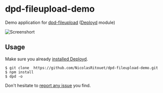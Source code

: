 # dpd-fileupload-demo

Demo application for [dpd-fileupload](https://github.com/NicolasRitouet/dpd-fileupload/) ([Deployd](http://deployd.com/) module)

![Screenshort](https://raw2.github.com/NicolasRitouet/nicolasritouet.github.io/master/images/screenshot-dpd-fileupload-demo.png)

## Usage
Make sure you already [installed Deployd](http://deployd.com/download.html).
``` shell
$ git clone  https://github.com/NicolasRitouet/dpd-fileupload-demo.git
$ npm install
$ dpd -o

```

Don't hesitate to [report any issue](https://github.com/NicolasRitouet/dpd-fileupload-demo/issues/new) you find.